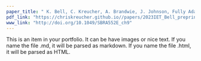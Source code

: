 ```yaml
---
paper_title: " K. Bell, C. Kreucher, A. Brandwie, J. Johnson, Fully Adaptive Radar Resource Allocation for Tracking and Classification. K. Mishra, M. Rangaswamy, B. Shankar, editors, Next Generation Cognitive Radar Systems, Chapter 9, Pages 277-312. IET Press, December 2023. "
pdf_link: "https://chriskreucher.github.io//papers/2023IET_Bell_preprint.pdf"
www_link: "http://doi.org/10.1049/SBRA552E_ch9"
---
```


This is an item in your portfolio. It can be have images or nice text. If you name the file .md, it will be parsed as markdown. If you name the file .html, it will be parsed as HTML. 
